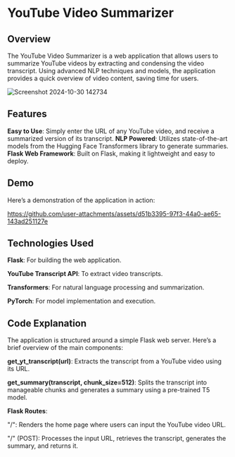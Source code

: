 # YouTube Video Summarizer

## Overview
The YouTube Video Summarizer is a web application that allows users to summarize YouTube videos by extracting and condensing the video transcript. Using advanced NLP techniques and models, the application provides a quick overview of video content, saving time for users.

![Screenshot 2024-10-30 142734](https://github.com/user-attachments/assets/4fdf2de9-2d83-422d-b440-0b562e6cba1f)

## Features
**Easy to Use**: Simply enter the URL of any YouTube video, and receive a summarized version of its transcript.
**NLP Powered**: Utilizes state-of-the-art models from the Hugging Face Transformers library to generate summaries.
**Flask Web Framework**: Built on Flask, making it lightweight and easy to deploy.
## Demo
Here’s a demonstration of the application in action:

https://github.com/user-attachments/assets/d51b3395-97f3-44a0-ae65-143ad251127e

## Technologies Used
**Flask**: For building the web application.

**YouTube Transcript API**: To extract video transcripts.

**Transformers**: For natural language processing and summarization.

**PyTorch**: For model implementation and execution.

## Code Explanation
The application is structured around a simple Flask web server. Here’s a brief overview of the main components:

**get_yt_transcript(url)**: Extracts the transcript from a YouTube video using its URL.

**get_summary(transcript, chunk_size=512)**: Splits the transcript into manageable chunks and generates a summary using a pre-trained T5 model.

**Flask Routes**:

"/": Renders the home page where users can input the YouTube video URL.

"/" (POST): Processes the input URL, retrieves the transcript, generates the summary, and returns it.
